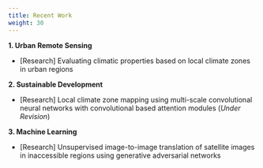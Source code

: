 ```yaml
---
title: Recent Work
weight: 30
---
```


**1. Urban Remote Sensing**
* [Research] Evaluating climatic properties based on local climate zones in urban regions

**2. Sustainable Development**
* [Research] Local climate zone mapping using multi-scale convolutional neural networks with convolutional based attention modules (*Under Revision*)

**3. Machine Learning**
* [Research] Unsupervised image-to-image translation of satellite images in inaccessible regions using generative adversarial networks
